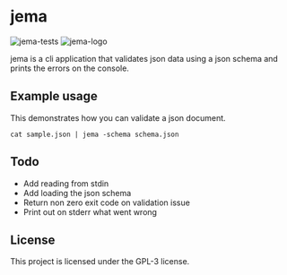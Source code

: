 # jema

![jema-tests](https://github.com/4thel00z/jema/workflows/Test/badge.svg)
![jema-logo](https://github.com/4thel00z/jema/raw/assets/logo.svg)

jema is a cli application that validates json data using a json schema and prints the errors on the console.

## Example usage

This demonstrates how you can validate a json document. 

```
cat sample.json | jema -schema schema.json
```

## Todo

- Add reading from stdin
- Add loading the json schema
- Return non zero exit code on validation issue
- Print out on stderr what went wrong

## License

This project is licensed under the GPL-3 license.
